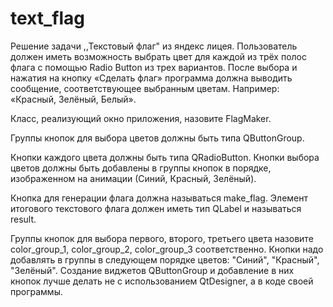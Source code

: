 # text_flag
Решение задачи ,,Текстовый флаг" из яндекс лицея.
Пользователь должен иметь возможность выбрать цвет для каждой из трёх полос флага с помощью Radio Button из трех вариантов. После выбора и нажатия на кнопку «Сделать флаг» программа должна выводить сообщение, соответствующее выбранным цветам. Например: «Красный, Зелёный, Белый».

Класс, реализующий окно приложения, назовите FlagMaker.

Группы кнопок для выбора цветов должны быть типа QButtonGroup.

Кнопки каждого цвета должны быть типа QRadioButton. Кнопки выбора цветов должны быть добавлены в группы кнопок в порядке, изображенном на анимации (Синий, Красный, Зелёный).

Кнопка для генерации флага должна называться make_flag. Элемент итогового текстового флага должен иметь тип QLabel и называться result.

Группы кнопок для выбора первого, второго, третьего цвета назовите color_group_1, color_group_2, color_group_3 соответственно. Кнопки надо добавлять в группы в следующем порядке цветов: "Синий", "Красный", "Зелёный". Создание виджетов QButtonGroup и добавление в них кнопок лучше делать не с использованием QtDesigner, а в коде своей программы.
